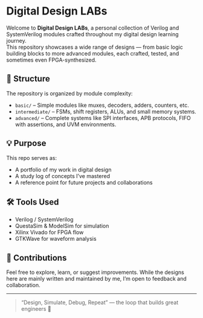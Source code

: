 # Digital Design LABs

Welcome to **Digital Design LABs**, a personal collection of Verilog and SystemVerilog modules crafted throughout my digital design learning journey.  
This repository showcases a wide range of designs — from basic logic building blocks to more advanced modules, each crafted, tested, and sometimes even FPGA-synthesized.

## 📂 Structure

The repository is organized by module complexity:
- `basic/` – Simple modules like muxes, decoders, adders, counters, etc.
- `intermediate/` – FSMs, shift registers, ALUs, and small memory systems.
- `advanced/` – Complete systems like SPI interfaces, APB protocols, FIFO with assertions, and UVM environments.

## 💡 Purpose

This repo serves as:
- A portfolio of my work in digital design
- A study log of concepts I’ve mastered
- A reference point for future projects and collaborations

## 🛠️ Tools Used

- Verilog / SystemVerilog  
- QuestaSim & ModelSim for simulation  
- Xilinx Vivado for FPGA flow  
- GTKWave for waveform analysis

## 🤝 Contributions

Feel free to explore, learn, or suggest improvements. While the designs here are mainly written and maintained by me, I’m open to feedback and collaboration.

---

> “Design, Simulate, Debug, Repeat” — the loop that builds great engineers 🚀
